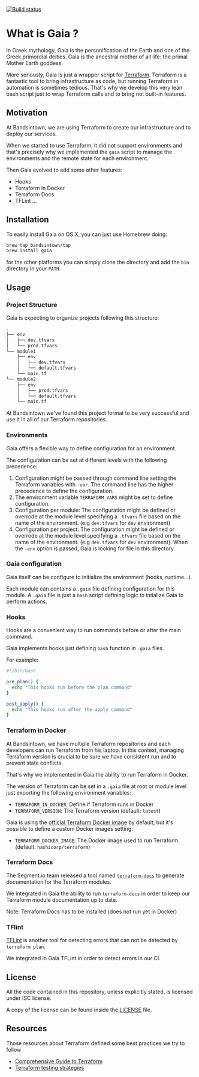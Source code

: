 [![Build status](https://badge.buildkite.com/c701c3b9833a32d772707ca89c5ac4503a414523ee1ea6a573.svg)](https://buildkite.com/bandsintown/gaia)

What is Gaia ?
====

In Greek mythology, Gaia is the personification of the Earth and one of the Greek primordial deities. Gaia is the ancestral mother of all life: the primal Mother Earth goddess.

More seriously, Gaia is just a wrapper script for [Terraform](https://www.terraform.io/). Terraform is a fantastic tool to bring infrastructure as code, but running Terraform in automation 
is sometimes tedious. That's why we develop this very lean bash script just to wrap Terraform calls and to bring not built-in features.

## Motivation

At Bandsintown, we are using Terraform to create our infrastructure and to deploy our services.

When we started to use Terraform, it did not support environments and that's precisely why we implemented the `gaia` script to manage the environments and the remote state for each environment.

Then Gaia evolved to add some other features:

- Hooks
- Terraform in Docker
- Terraform Docs
- TFLint
...


## Installation

To easily install Gaia on OS X, you can just use Homebrew doing:

```sh
brew tap bandsintown/tap
brew install gaia
```

for the other platforms you can simply clone the directory and add the `bin` directory in your `PATH`.


## Usage

### Project Structure

Gaia is expecting to organize projects following this structure:


```bash
.
├── env
│   ├── dev.tfvars
│   └── prod.tfvars
└── module1
    ├── env
    │   ├── dev.tfvars
    │   └── default.tfvars
    └── main.tf
└── module2
    ├── env
    │   ├── prod.tfvars
    │   └── default.tfvars
    └── main.tf
```

At Bandsintown we've found this project format to be very successful and use it in all of our Terraform repositories.


### Environments

Gaia offers a flexible way to define configuration for an environment.

The configuration can be set at different levels with the following precedence: 

1. Configuration might be passed through command line setting the Terraform variables with `-var`. The command line has the higher precedence to define the configuration.
2. The environment variable `TERRAFORM_VARS` might be set to define configuration.
3. Configuration per module: The configuration might be defined or overrode at the module level specifying a `.tfvars` file based on the name of the environment. (e.g `dev.tfvars` for `dev` environment) 
4. Configuration per project: The configuration might be defined or overrode at the module level specifying a `.tfvars` file based on the name of the environment. (e.g `dev.tfvars` for `dev` environment). 
When the `-env` option is passed, Gaia is looking for file in this directory.

### Gaia configuration

Gaia itself can be configure to initialize the environment (hooks, runtime...). 

Each module can contains a `.gaia` file defining configuration for this module. 
A `.gaia` file is just a `bash` script defining logic to intialize Gaia to perform actions.

### Hooks

Hooks are a convenient way to run commands before or after the main command. 

Gaia implements hooks just defining `bash` function in `.gaia` files.

For example:

```bash
#!/bin/bash

pre_plan() {
  echo "This hooks run before the plan command" 
}

post_apply() {
  echo "This hooks run after the apply command" 
}

```

### Terraform in Docker

At Bandsintown, we have multiple Terraform repositories and each developers can run Terraform from his laptop. 
In this context, managing Terraform version is crucial to be sure we have consistent run and to prevent state conflicts. 

That's why we implemented in Gaia the ability to run Terraform in Docker. 

The version of Terraform can be set in a `.gaia` file at root or module level just exporting the following environment variables:

 - `TERRAFORM_IN_DOCKER`: Define if Terraform runs in Docker
 - `TERRAFORM_VERSION`: The Terraform version (default: `latest`)

Gaia is using the [official Terraform Docker image](https://store.docker.com/community/images/hashicorp/terraform) by default, but it's possible to define a custom Docker images setting:
 
 - `TERRAFORM_DOCKER_IMAGE`: The Docker image used to run Terraform. (default: `hashicorp/terraform`)

### Terraform Docs

The Segment.io team released a tool named [`terraform-docs`](https://github.com/segmentio/terraform-docs) to generate documentation for the Terraform modules.

We integrated in Gaia the ability to run `terraform-docs` in order to keep our Terraform module documentation up to date.

Note: Terraform Docs has to be installed (does not run yet in Docker)

### TFlint

[TFLint](https://github.com/wata727/tflint) is another tool for detecting errors that can not be detected by `terraform plan`.

We integrated in Gaia TFLint in order to detect errors in our CI.

## License

All the code contained in this repository, unless explicitly stated, is
licensed under ISC license.

A copy of the license can be found inside the [LICENSE](LICENSE) file.

## Resources

Those resources about Terraform defined some best practices we try to follow 

 - [Comprehensive Guide to Terraform](https://blog.gruntwork.io/a-comprehensive-guide-to-terraform-b3d32832baca)
 - [Terraform testing strategies](https://www.contino.io/insights/top-3-terraform-testing-strategies-for-ultra-reliable-infrastructure-as-code)

